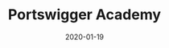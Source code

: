 ---
title: "Portswigger Academy" # apperared on a card component
date: 2020-01-19
description: Web Security Academy # apperared on a card component
weight: 1 # card ordering
link: https://portswigger.net/web-security
pinned: true # appreared on a overview page.
---